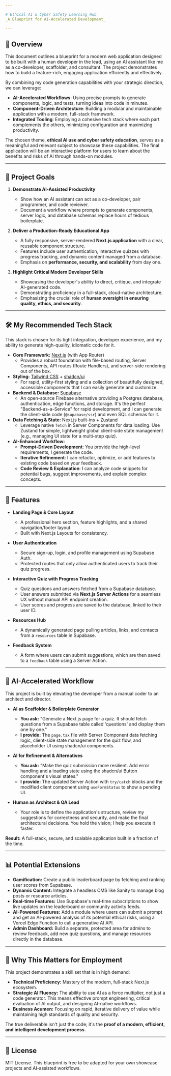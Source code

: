 ```yaml
---

# Ethical AI & Cyber Safety Learning Hub
_A Blueprint for AI-Accelerated Development_

---
```


## 📖 Overview

This document outlines a blueprint for a modern web application designed to be built with a human developer in the lead, using an AI assistant like me as a co-developer, scaffolder, and consultant. The project demonstrates how to build a feature-rich, engaging application efficiently and effectively.

By combining my code generation capabilities with your strategic direction, we can leverage:

-   **AI-Accelerated Workflows**: Using precise prompts to generate components, logic, and tests, turning ideas into code in minutes.
-   **Component-Driven Architecture**: Building a modular and maintainable application with a modern, full-stack framework.
-   **Integrated Tooling**: Employing a cohesive tech stack where each part complements the others, minimizing configuration and maximizing productivity.

The chosen theme, **ethical AI use and cyber safety education**, serves as a meaningful and relevant subject to showcase these capabilities. The final application will be an interactive platform for users to learn about the benefits and risks of AI through hands-on modules.

---

## 🎯 Project Goals

1.  **Demonstrate AI-Assisted Productivity**
    -   Show how an AI assistant can act as a co-developer, pair programmer, and code reviewer.
    -   Document a workflow where prompts to generate components, server logic, and database schemas replace hours of tedious boilerplate.

2.  **Deliver a Production-Ready Educational App**
    -   A fully responsive, server-rendered **Next.js application** with a clear, reusable component structure.
    -   Features include user authentication, interactive quizzes with progress tracking, and dynamic content managed from a database.
    -   Emphasis on **performance, security, and scalability** from day one.

3.  **Highlight Critical Modern Developer Skills**
    -   Showcasing the developer's ability to direct, critique, and integrate AI-generated code.
    -   Demonstrating proficiency in a full-stack, cloud-native architecture.
    -   Emphasizing the crucial role of **human oversight in ensuring quality, ethics, and security**.

---

## 🛠️ My Recommended Tech Stack

This stack is chosen for its tight integration, developer experience, and my ability to generate high-quality, idiomatic code for it.

-   **Core Framework:** [Next.js](https://nextjs.org/) (with App Router)
    -   Provides a robust foundation with file-based routing, Server Components, API routes (Route Handlers), and server-side rendering out of the box.
-   **Styling:** [Tailwind CSS](https://tailwindcss.com/) + [shadcn/ui](https://ui.shadcn.com/)
    -   For rapid, utility-first styling and a collection of beautifully designed, accessible components that I can easily generate and customize.
-   **Backend & Database:** [Supabase](https://supabase.com/)
    -   An open-source Firebase alternative providing a Postgres database, authentication, edge functions, and storage. It's the perfect "Backend-as-a-Service" for rapid development, and I can generate the client-side code (`@supabase/ssr`) and even SQL schemas for it.
-   **Data Fetching & State:** Next.js built-ins + [Zustand](https://zustand-demo.pmnd.rs/)
    -   Leverage native `fetch` in Server Components for data loading. Use Zustand for simple, lightweight global client-side state management (e.g., managing UI state for a multi-step quiz).
-   **AI-Enhanced Workflow:**
    -   **Prompt-Driven Development**: You provide the high-level requirements, I generate the code.
    -   **Iterative Refinement**: I can refactor, optimize, or add features to existing code based on your feedback.
    -   **Code Review & Explanation**: I can analyze code snippets for potential bugs, suggest improvements, and explain complex concepts.

---

## 🧩 Features

-   **Landing Page & Core Layout**
    -   A professional hero section, feature highlights, and a shared navigation/footer layout.
    -   Built with Next.js Layouts for consistency.

-   **User Authentication**
    -   Secure sign-up, login, and profile management using Supabase Auth.
    -   Protected routes that only allow authenticated users to track their quiz progress.

-   **Interactive Quiz with Progress Tracking**
    -   Quiz questions and answers fetched from a Supabase database.
    -   User answers submitted via **Next.js Server Actions** for a seamless UX without manual API endpoint creation.
    -   User scores and progress are saved to the database, linked to their user ID.

-   **Resources Hub**
    -   A dynamically generated page pulling articles, links, and contacts from a `resources` table in Supabase.

-   **Feedback System**
    -   A form where users can submit suggestions, which are then saved to a `feedback` table using a Server Action.

---

## 🚀 AI-Accelerated Workflow

This project is built by elevating the developer from a manual coder to an architect and director.

-   **AI as Scaffolder & Boilerplate Generator**
    -   **You ask:** "Generate a Next.js page for a quiz. It should fetch questions from a Supabase table called 'questions' and display them one by one."
    -   **I provide:** The `page.tsx` file with Server Component data fetching logic, client-side state management for the quiz flow, and placeholder UI using shadcn/ui components.

-   **AI for Refinement & Alternatives**
    -   **You ask:** "Make the quiz submission more resilient. Add error handling and a loading state using the shadcn/ui Button component's visual states."
    -   **I provide:** The updated Server Action with `try/catch` blocks and the modified client component using `useFormStatus` to show a pending UI.

-   **Human as Architect & QA Lead**
    -   Your role is to define the application's structure, review my suggestions for correctness and security, and make the final architectural decisions. You hold the vision; I help you execute it faster.

**Result:** A full-stack, secure, and scalable application built in a fraction of the time.

---

## 📊 Potential Extensions

-   **Gamification:** Create a public leaderboard page by fetching and ranking user scores from Supabase.
-   **Dynamic Content:** Integrate a headless CMS like Sanity to manage blog posts or resource articles.
-   **Real-time Features:** Use Supabase's real-time subscriptions to show live updates on the leaderboard or community activity feeds.
-   **AI-Powered Features:** Add a module where users can submit a prompt and get an AI-powered analysis of its potential ethical risks, using a Vercel Edge Function to call a generative AI API.
-   **Admin Dashboard:** Build a separate, protected area for admins to review feedback, add new quiz questions, and manage resources directly in the database.

---

## 📌 Why This Matters for Employment

This project demonstrates a skill set that is in high demand:

-   **Technical Proficiency:** Mastery of the modern, full-stack Next.js ecosystem.
-   **Strategic AI Fluency:** The ability to use AI as a force multiplier, not just a code generator. This means effective prompt engineering, critical evaluation of AI output, and designing AI-native workflows.
-   **Business Acumen:** Focusing on rapid, iterative delivery of value while maintaining high standards of quality and security.

The true deliverable isn't just the code; it's the **proof of a modern, efficient, and intelligent development process.**

---

## 📝 License

MIT License.
This blueprint is free to be adapted for your own showcase projects and AI-assisted workflows.
